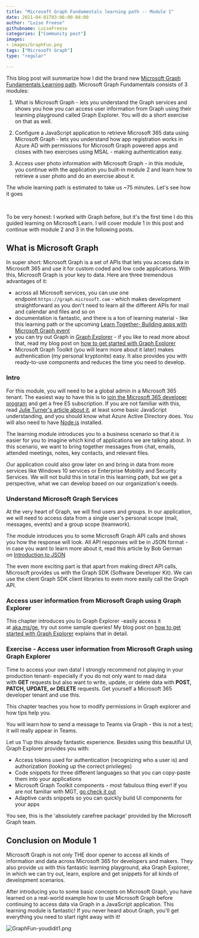 ```yaml
---
title: "Microsoft Graph Fundamentals learning path -- Module 1"
date: 2021-04-01T03:06:00-04:00
author: "Luise Freese"
githubname: LuiseFreese
categories: ["Community post"]
images:
- images/GraphFun.png
tags: ["Microsoft Graph"]
type: "regular"

---
```


This blog post will summarize how I did the brand new [Microsoft Graph
Fundamentals Learning
path](https://learn.microsoft.com/learn/paths/m365-msgraph-fundamentals/).
Microsoft Graph Fundamentals consists of 3 modules:

1.  What is Microsoft Graph - lets you understand the Graph services and
    shows you how you can access user information from Graph using their
    learning playground called Graph Explorer. You will do a short
    exercise on that as well.

2.  Configure a JavaScript application to retrieve Microsoft 365 data
    using Microsoft Graph - lets you understand how app registration
    works in Azure AD with permissions for Microsoft Graph powered apps
    and closes with two exercises using MSAL - making authentication
    easy.

3.  Access user photo information with Microsoft Graph - in this module,
    you continue with the application you built-in module 2 and learn
    how to retrieve a user photo and do an exercise about it.

The whole learning path is estimated to take us \~75 minutes. Let's see
how it goes 

 

To be very honest: I worked with Graph before, but
it's the first time I do this guided learning on Microsoft Learn. I
will cover module 1 in this post and continue with module 2 and 3 in the
following posts.

## What is Microsoft Graph

In super short: Microsoft Graph is a set of APIs that lets you access
data in Microsoft 365 and use it for custom coded and low code
applications. With this, Microsoft Graph is your key to data. Here are
three tremendous advantages of it:

-   across all Microsoft services, you can use one
    endpoint `https://graph.microsoft.com` -
    which makes development straightforward as you don't need to learn
    all the different APIs for mail and calendar and files and so on
-   documentation is fantastic, and there is a ton of learning
    material - like this learning path or the upcoming [Learn Together-
    Building apps with Microsoft Graph
    event](https://learntogether-graph.splashthat.com/)
-   you can try out Graph in [Graph Explorer](https://aka.ms/ge) - if
    you like to read more about that, read my blog post on [how to get
    started with Graph
    Explorer](https://m365princess.com/how-to-get-started-with-graph-explorer/)
-   Microsoft Graph Toolkit (you will learn more about it later) makes
    authentication (my personal kryptonite) easy. It also provides you
    with ready-to-use components and reduces the time you need to
    develop.

### Intro

For this module, you will need to be a global admin in a Microsoft 365
tenant. The easiest way to have this is to [join the Microsoft 365
developer
program](https://developer.microsoft.com/microsoft-365/dev-program) and
get a free E5 subscription. If you are not familiar with this,
read [Julie Turner's article about
it](https://techcommunity.microsoft.com/t5/microsoft-365-pnp-blog/what-is-a-dev-tenant-and-why-would-you-want-one/ba-p/2036610),
at least some basic JavaScript understanding, and you should know what
Azure Active Directory does. You will also need to
have [Node.js](https://nodejs.org/en/) installed.

The learning module introduces you to a business scenario so that it is
easier for you to imagine which kind of applications we are talking
about. In this scenario, we want to bring together messages from chat,
emails, attended meetings, notes, key contacts, and relevant files.

Our application could also grow later on and bring in data from more
services like Windows 10 services or Enterprise Mobility and Security
Services. We will not build this in total in this learning path, but we
get a perspective, what we can develop based on our organization's
needs.

### Understand Microsoft Graph Services

At the very heart of Graph, we will find users and groups. In our
application, we will need to access data from a single user's personal
scope (mail, messages, events) and a group scope (teamwork).

The module introduces you to some Microsoft Graph API calls and shows
you how the response will look. All API responses will be in JSON
format - in case you want to learn more about it, read this article by
Bob German on [Introduction to
JSON](https://techcommunity.microsoft.com/t5/microsoft-365-pnp-blog/introduction-to-json/ba-p/2049369)

The even more exciting part is that apart from making direct API calls,
Microsoft provides us with the Graph SDK (Software Developer Kit). We
can use the client Graph SDK client libraries to even more easily call
the Graph API.

### Access user information from Microsoft Graph using Graph Explorer

This chapter introduces you to Graph Explorer -easily access it
at [aka.ms/ge](https://aka.ms/ge), try out some sample queries! My blog
post on [how to get started with Graph
Explorer](https://m365princess.com/how-to-get-started-with-graph-explorer/) explains
that in detail.

### Exercise - Access user information from Microsoft Graph using Graph Explorer

Time to access your own data! I strongly recommend not playing in your
production tenant- especially if you do not only want to read data
with **GET** requests but also want to write, update, or delete data
with **POST, PATCH, UPDATE, or DELETE** requests. Get yourself a
Microsoft 365 developer tenant and use this.

This chapter teaches you how to modify permissions in Graph explorer and
how tips help you.

You will learn how to send a message to Teams via Graph - this is not a
test; it will really appear in Teams.

Let us 1'up this already fantastic experience. Besides using this
beautiful UI, Graph Explorer provides you with:

-   Access tokens used for authentication (recognizing who a user is)
    and authorization (looking up the correct privileges)
-   Code snippets for three different languages so that you can
    copy-paste them into your applications
-   Microsoft Graph Toolkit components - most fabulous thing ever! If
    you are not familiar with MGT, [go check it
    out](https://www.youtube.com/watch?v=TbAZHvB5NEk)
-   Adaptive cards snippets so you can quickly build UI components for
    your apps

You see, this is the 'absolutely carefree package' provided by the
Microsoft Graph team.

## Conclusion on Module 1

Microsoft Graph is not only THE door opener to access all kinds of
information and data across Microsoft 365 for developers and makers.
They also provide us with this fantastic learning playground, aka Graph
Explorer, in which we can try out, learn, explore and get snippets for
all kinds of development scenarios.

After introducing you to some basic concepts on Microsoft Graph, you
have learned on a real-world example how to use Microsoft Graph before
continuing to access data via Graph in a JavaScript application. This
learning module is fantastic! If you never heard about Graph, you'll
get everything you need to start right away with it!


![GraphFun-youdidit1.png](images/GraphFun-youdidit1.png)
